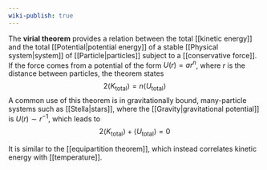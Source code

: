 ```yaml
---
wiki-publish: true
---
```

The **virial theorem** provides a relation between the total [[kinetic energy]] and the total [[Potential|potential energy]] of a stable [[Physical system|system]] of [[Particle|particles]] subject to a [[conservative force]]. If the force comes from a potential of the form $U(r)=ar^{n}$, where $r$ is the distance between particles, the theorem states
$$2\langle K_\text{total} \rangle =n\langle U_\text{total} \rangle $$
A common use of this theorem is in gravitationally bound, many-particle systems such as [[Stella|stars]], where the [[Gravity|gravitational potential]] is $U(r)\sim r^{-1}$, which leads to
$$2\langle K_\text{total} \rangle +\langle U_\text{total} \rangle =0$$

It is similar to the [[equipartition theorem]], which instead correlates kinetic energy with [[temperature]].